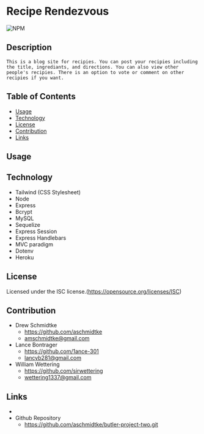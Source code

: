 # Recipe Rendezvous

  ![NPM](https://img.shields.io/npm/l/glob?style=flat-square)

  ## Description
    This is a blog site for recipies. You can post your recipies including the title, ingrediants, and directions. You can also view other people's recipies. There is an option to vote or comment on other recipies if you want.

  ## Table of Contents
  * [Usage](#usage)
  * [Technology](#technology)
  * [License](#license)
  * [Contribution](#contribution)
  * [Links](#links)

  ## Usage

  ## Technology
  - Tailwind (CSS Stylesheet)
  - Node
  - Express
  - Bcrypt
  - MySQL
  - Sequelize
  - Express Session
  - Express Handlebars
  - MVC paradigm
  - Dotenv
  - Heroku


  ## License
  Licensed under the ISC license.(https://opensource.org/licenses/ISC)

  ## Contribution
  - Drew Schmidtke
    - https://github.com/aschmidtke
    - amschmidtke@gmail.com
  - Lance Bontrager
    - https://github.com/1ance-301
    - lancyb281@gmail.com
  - William Wettering
    - https://github.com/sirwettering
    - wettering1337@gmail.com

  ## Links
  - 
  - Github Repository
    - https://github.com/aschmidtke/butler-project-two.git